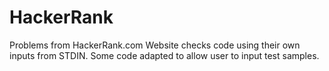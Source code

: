 # HackerRank
Problems from HackerRank.com
Website checks code using their own inputs from STDIN.
Some code adapted to allow user to input test samples.

